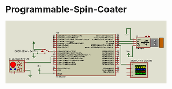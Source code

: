 # Programmable-Spin-Coater
![alt text](https://github.com/akkadhim/Programmable-Spin-Coater/blob/master/SpinCoater.BMP?raw=true)

